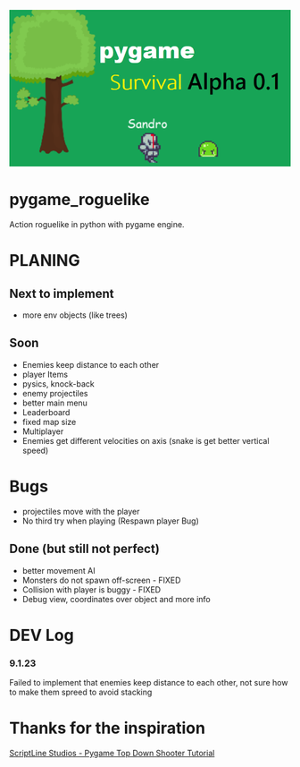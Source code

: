 ![game](doc/game_img.png)

# pygame_roguelike
Action roguelike in python with pygame engine.


# PLANING

## Next to implement
- more env objects (like trees)


## Soon 
- Enemies keep distance to each other
- player Items
- pysics, knock-back
- enemy projectiles 
- better main menu 
- Leaderboard 
- fixed map size
- Multiplayer
- Enemies get different velocities on axis (snake is get better vertical speed)

# Bugs

- projectiles move with the player
- No third try when playing (Respawn player Bug)


## Done (but still not perfect)
- better movement AI
- Monsters do not spawn off-screen - FIXED 
- Collision with player is buggy - FIXED
- Debug view, coordinates over object and more info


# DEV Log
### 9.1.23
Failed to implement that enemies keep distance to each other, not sure how to make them spreed to avoid stacking  

# Thanks for the inspiration
[ScriptLine Studios - Pygame Top Down Shooter Tutorial](https://youtu.be/sVbFS9qEl4Y)
